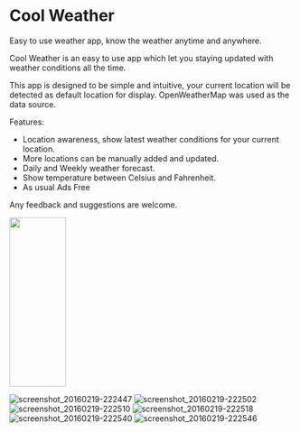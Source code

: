 # Cool Weather
Easy to use weather app, know the weather anytime and anywhere.

Cool Weather is an easy to use app which let you staying updated with weather conditions all the time.

This app is designed to be simple and intuitive, your current location will be detected as default location for display. OpenWeatherMap was used as the data source.

Features:
- Location awareness, show latest weather conditions for your current location.
- More locations can be manually added and updated.
- Daily and Weekly weather forecast.
- Show temperature between Celsius and Fahrenheit.
- As usual Ads Free

Any feedback and suggestions are welcome.

<img src="https://cloud.githubusercontent.com/assets/11439385/13202069/d9ef5236-d884-11e5-9ffd-d28bc2f0a8b7.png" height="300" width="100"/>

![screenshot_20160219-222447](https://cloud.githubusercontent.com/assets/11439385/13202069/d9ef5236-d884-11e5-9ffd-d28bc2f0a8b7.png)
![screenshot_20160219-222502](https://cloud.githubusercontent.com/assets/11439385/13202075/ec0a3c06-d884-11e5-89e1-d1242a275275.png)
![screenshot_20160219-222510](https://cloud.githubusercontent.com/assets/11439385/13202076/ecfab122-d884-11e5-87c7-9982d4e5d226.png)
![screenshot_20160219-222518](https://cloud.githubusercontent.com/assets/11439385/13202077/ee42c808-d884-11e5-8677-312f0ac80eeb.png)
![screenshot_20160219-222540](https://cloud.githubusercontent.com/assets/11439385/13202078/ef1e849c-d884-11e5-8d70-3b72c3add8b2.png)
![screenshot_20160219-222546](https://cloud.githubusercontent.com/assets/11439385/13202079/f058a6bc-d884-11e5-88d1-311b63d3ad98.png)
